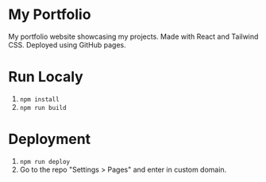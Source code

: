 # My Portfolio

My portfolio website showcasing my projects. Made with React and Tailwind CSS. Deployed using GitHub pages.

# Run Localy

1. `npm install`
2. `npm run build`

# Deployment

1. `npm run deploy`
2. Go to the repo "Settings > Pages" and enter in custom domain.
